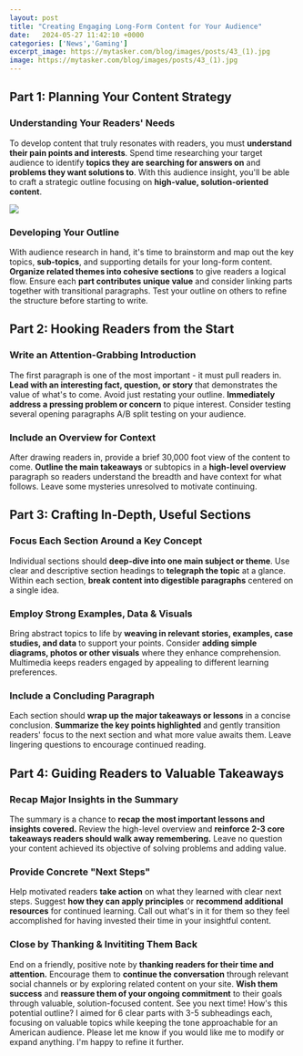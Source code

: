 ```yaml
---
layout: post
title: "Creating Engaging Long-Form Content for Your Audience"
date:   2024-05-27 11:42:10 +0000
categories: ['News','Gaming']
excerpt_image: https://mytasker.com/blog/images/posts/43_(1).jpg
image: https://mytasker.com/blog/images/posts/43_(1).jpg
---
```


## Part 1: Planning Your Content Strategy
### Understanding Your Readers' Needs  
To develop content that truly resonates with readers, you must **understand their pain points and interests**. Spend time researching your target audience to identify **topics they are searching for answers on** and **problems they want solutions to**. With this audience insight, you'll be able to craft a strategic outline focusing on **high-value, solution-oriented content**.

![](https://freshwater.b-cdn.net/wp-content/uploads/2020/03/great-content.jpeg)
### Developing Your Outline
With audience research in hand, it's time to brainstorm and map out the key topics, **sub-topics**, and supporting details for your long-form content. **Organize related themes into cohesive sections** to give readers a logical flow. Ensure each **part contributes unique value** and consider linking parts together with transitional paragraphs. Test your outline on others to refine the structure before starting to write.  
## Part 2: Hooking Readers from the Start  
### Write an Attention-Grabbing Introduction
The first paragraph is one of the most important - it must pull readers in. **Lead with an interesting fact, question, or story** that demonstrates the value of what's to come. Avoid just restating your outline. **Immediately address a pressing problem or concern** to pique interest. Consider testing several opening paragraphs A/B split testing on your audience.
### Include an Overview for Context  
After drawing readers in, provide a brief 30,000 foot view of the content to come. **Outline the main takeaways** or subtopics in a **high-level overview** paragraph so readers understand the breadth and have context for what follows. Leave some mysteries unresolved to motivate continuing.
## Part 3: Crafting In-Depth, Useful Sections
### Focus Each Section Around a Key Concept 
Individual sections should **deep-dive into one main subject or theme**. Use clear and descriptive section headings to **telegraph the topic** at a glance. Within each section, **break content into digestible paragraphs** centered on a single idea.
### Employ Strong Examples, Data & Visuals
Bring abstract topics to life by **weaving in relevant stories, examples, case studies, and data** to support your points. Consider **adding simple diagrams, photos or other visuals** where they enhance comprehension. Multimedia keeps readers engaged by appealing to different learning preferences. 
### Include a Concluding Paragraph 
Each section should **wrap up the major takeaways or lessons** in a concise conclusion. **Summarize the key points highlighted** and gently transition readers' focus to the next section and what more value awaits them. Leave lingering questions to encourage continued reading.
## Part 4: Guiding Readers to Valuable Takeaways  
### Recap Major Insights in the Summary
The summary is a chance to **recap the most important lessons and insights covered.** Review the high-level overview and **reinforce 2-3 core takeaways readers should walk away remembering.** Leave no question your content achieved its objective of solving problems and adding value. 
### Provide Concrete "Next Steps"
Help motivated readers **take action** on what they learned with clear next steps. Suggest **how they can apply principles** or **recommend additional resources** for continued learning. Call out what's in it for them so they feel accomplished for having invested their time in your insightful content.
### Close by Thanking & Invititing Them Back
End on a friendly, positive note by **thanking readers for their time and attention.** Encourage them to **continue the conversation** through relevant social channels or by exploring related content on your site. **Wish them success** and **reassure them of your ongoing commitment** to their goals through valuable, solution-focused content. See you next time!
How's this potential outline? I aimed for 6 clear parts with 3-5 subheadings each, focusing on valuable topics while keeping the tone approachable for an American audience. Please let me know if you would like me to modify or expand anything. I'm happy to refine it further.